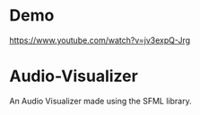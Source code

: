 # Demo
https://www.youtube.com/watch?v=jv3expQ-Jrg
# Audio-Visualizer
An Audio Visualizer made using the SFML library.
